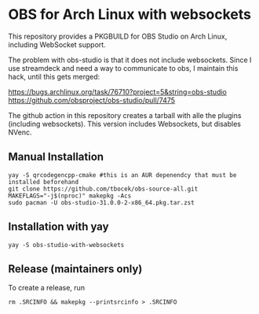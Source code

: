 # OBS for Arch Linux with websockets

This repository provides a PKGBUILD for OBS Studio on Arch Linux, including WebSocket support.

The problem with obs-studio is that it does not include websockets.
Since I use streamdeck and need a way to communicate to obs, I maintain this hack, until this gets merged:

https://bugs.archlinux.org/task/76710?project=5&string=obs-studio
https://github.com/obsproject/obs-studio/pull/7475

The github action in this repository creates a tarball with alle the plugins (including websockets). This version includes Websockets, but disables NVenc.

## Manual Installation

```
yay -S qrcodegencpp-cmake #this is an AUR depenendcy that must be installed beforehand
git clone https://github.com/tbocek/obs-source-all.git
MAKEFLAGS="-j$(nproc)" makepkg -Acs
sudo pacman -U obs-studio-31.0.0-2-x86_64.pkg.tar.zst
```

## Installation with yay

```
yay -S obs-studio-with-websockets
```

## Release (maintainers only)

To create a release, run

```
rm .SRCINFO && makepkg --printsrcinfo > .SRCINFO
```